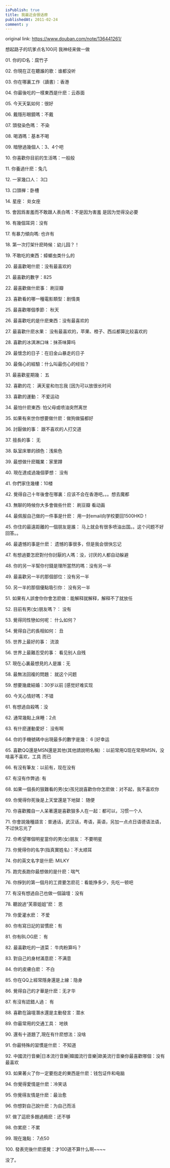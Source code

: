 ```yaml
---
isPublish: true
title: 我最近会很话痨
publishedAt: 2011-02-24
comment: y
---
```


original link: https://www.douban.com/note/136441261/

想起路子的坑爹点名100问
我神经来做一做


01\. 你的ID名：腐竹子

02\. 你現在正在聽誰的歌：谁都没听

03\. 你在哪裏工作（讀書）：香港

04\. 你最後吃的一樣東西是什麽：云吞面

05\. 今天天氣如何：很好

06\. 戴隱形眼鏡嗎：不戴

07\. 頭發染色嗎： 不染

08\. 喝酒嗎：基本不喝

09\. 暗戀過幾個人：3、4个吧

10\. 你喜歡你目前的生活嗎：一般般

11\. 你養過什麽：兔几

12\. 一家幾口人： 3口

13\. 口頭禅：卧槽

14\. 星座： 处女座

15\. 會因爲害羞而不敢跟人表白嗎：不是因为害羞 是因为觉得没必要

16\. 有幾個耳洞：没有

17\. 有暴力傾向嗎: 也许有

18\. 第一次打架什麽時候：幼儿园？！

19\. 不敢吃的東西：蟑螂虫类什么的

20\. 最喜歡喝什麽：没有最喜欢的

21\. 最喜歡的數字：825

22\. 最喜歡做什麽事： 刷豆瓣

23\. 喜歡看的哪一種電影類型：剧情类

25\. 最喜歡哪個季節： 秋天

26\. 最喜歡吃的是什麽東西：没有最喜欢的

27\. 最喜歡什麽水果： 没有最喜欢的，苹果、橙子、西瓜都算比较喜欢的

28\. 喜歡的冰淇淋口味：抹茶味算吗

29\. 最懷念的日子：在旧金山暴走的日子

30\. 最傷心的經驗：什么叫最伤心的经验？

31\. 最喜歡星期幾： 五

32\. 喜歡的花： 满天星和勿忘我 \[因为可以放很长时间

33\. 喜歡的運動： 不爱运动

34\. 最怕什麽東西: 怕父母或喷油突然离世

35\. 如果有來世你想要做什麽：做狗做猫都好

36\. 討厭做的事： 跟不喜欢的人打交道

37\. 擅長的事： 无

38\. 臥室床單的顔色：浅紫色

39\. 最想做什麽職業：家里蹲

40\. 現在達成過幾個夢想： 没有

41\. 你們家住幾樓：10楼

42\. 覺得自己十年後會在哪裏：应该不会在香港吧。。。想去魔都

43\. 無聊的時候你大多會做些什麽： 刷豆瓣 看动画

44\. 最佩服自己做的一件事是什麽： 用一封email向学校要回1500HKD！

45\. 你住的最遠距離的一個朋友是誰： 马上就会有很多喷油出国。。这个问题不好回答。。

46\. 最遺憾的事是什麽： 遗憾的事很多，但是我会很快忘记

47\. 有想過要怎麽對付你討厭的人嗎：没，讨厌的人都自动躲避

48\. 你的另一半幫你付錢是理所當然的嗎：没有另一半

49\. 最喜歡另一半的那個部位：没有另一半

50\. 另一半的那個優點吸引你： 没有另一半

51\. 如果有人誤會你你會怎麽做：能解释就解释，解释不了就放任

52\. 目前有男(女)朋友嗎？： 没有

53\. 覺得同性戀如何呢： 什么如何？

54\. 覺得自己的長相如何： 丑

55\. 世界上最好的事： 流浪

56\. 世界上最難忍受的事： 看见别人自残

57\. 現在心裏最想見的人是誰：无

58\. 最無法回複的問題： 就这个问题

59\. 想要幾歲結婚：30岁以前 \[感觉好难实现

60\. 今天心情好嗎：不错

61\. 有想過自殺嗎：没

62\. 通常幾點上床睡：2点

63\. 有什麽運動愛好： 没有啊

64\. 你的手機號碼中出現最多的數字是幾： 6 \[好幸运

65\. 喜歡QQ還是MSN還是其他(其他請說明名稱) ：以前常用Q现在常用MSN，没啥喜不喜欢，工具
而已

66\. 有沒有筆友：以前有，现在没有

67\. 有沒有作弊過: 有

68\. 如果一個長的狠難看的男(女)孩兒說喜歡你你怎麽做：对不起，我不喜欢你

69\. 你覺得你死後是上天堂還是下地獄： 随便

70\. 你喜歡獨自一人呆著還是喜歡狠多人在一起：都可以，习惯一个人

71\. 你會說幾種語言：普通话，武汉话，粤语，英语，另加一点点日语德语法语，不过快忘光了

72\. 你希望哪個明星當你的男(女)朋友： 不要明星

73\. 你覺得你的名字(指真實姓名)：不太顺耳

74\. 你的英文名字是什麽: MILKY

75\. 跑完長跑你最想做的是什麽：喘气

76\. 你掙到的第一個月的工資要怎麽花：看能挣多少，先吃一顿吧

77\. 有沒有想過自己也做一個論壇：没有

78\. 聽說過“芙蓉姐姐”麽： 恩

79\. 你愛灌水麽： 不爱

80\. 你有寫日記的習慣麽：有

81\. 你有BLOG麽： 有

82\. 最喜歡吃的一道菜： 牛肉粉算吗？

83\. 對自己的身材滿意麽：不满意

84\. 你的皮膚白麽： 不白

85\. 你在QQ上經常隱身還是上線：隐身

86\. 覺得自己的才華是什麽：无才华

87\. 有沒有認錯人過： 有

88\. 喜歡在論壇潛水還是主動發言：潜水

89\. 你最常用的交通工具： 地铁

90\. 還有十道題了,現在有什麽想法：没啥

91\. 你最特殊的習慣是什麽： 不知道

92\. 中國流行音樂|日本流行音樂|韓國流行音樂|歐美流行音樂你最喜歡哪個：没有最喜欢

93\. 如果著火了你一定要抱走的東西是什麽：钱包证件和电脑

94\. 你覺得愛情是什麽：冷笑话

95\. 你覺得友情是什麽：最治愈

96\. 你想對自己說什麽：为自己而活

97\. 做了這麽多題過瘾麽：还不够

98\. 你累麽：不累

99\. 現在幾點： 7点50

100\. 發表完後什麽感覺：才100道不算什么啊~~~~





没了。
